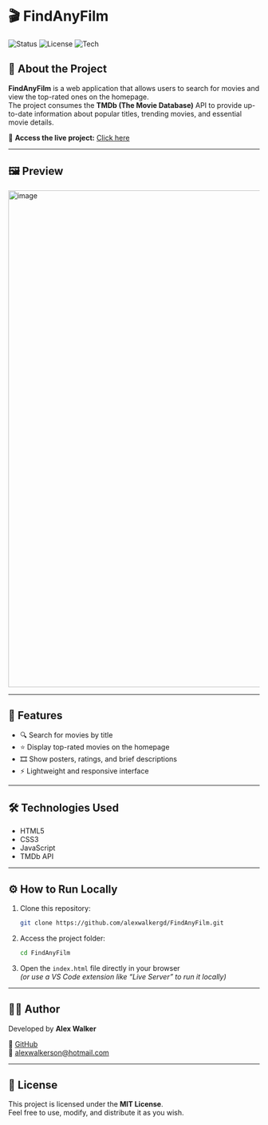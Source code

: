 # 🎬 FindAnyFilm

![Status](https://img.shields.io/badge/status-active-brightgreen)
![License](https://img.shields.io/badge/license-MIT-blue)
![Tech](https://img.shields.io/badge/tech-JavaScript-informational)

## 📖 About the Project

**FindAnyFilm** is a web application that allows users to search for movies and view the top-rated ones on the homepage.  
The project consumes the **TMDb (The Movie Database)** API to provide up-to-date information about popular titles, trending movies, and essential movie details.

🔗 **Access the live project:** [Click here](https://alexwalkergd.github.io/FindAnyFilm/)

---

## 🖼️ Preview

<img width="1920" height="995" alt="image" src="https://github.com/user-attachments/assets/846b6248-5af8-4bb6-972f-9dcbe7f0a1b2" />

---

## 🚀 Features

- 🔍 Search for movies by title  
- ⭐ Display top-rated movies on the homepage  
- 🎞️ Show posters, ratings, and brief descriptions  
- ⚡ Lightweight and responsive interface  

---

## 🛠️ Technologies Used

- HTML5  
- CSS3  
- JavaScript  
- TMDb API  

---

## ⚙️ How to Run Locally

1. Clone this repository:

    ```bash
    git clone https://github.com/alexwalkergd/FindAnyFilm.git
    ```

2. Access the project folder:

    ```bash
    cd FindAnyFilm
    ```

3. Open the `index.html` file directly in your browser  
   *(or use a VS Code extension like “Live Server” to run it locally)*

---

## 👨‍💻 Author

Developed by **Alex Walker**

💼 [GitHub](https://github.com/AlexWalkerGD)  
📧 alexwalkerson@hotmail.com

---

## 🪪 License

This project is licensed under the **MIT License**.  
Feel free to use, modify, and distribute it as you wish.
